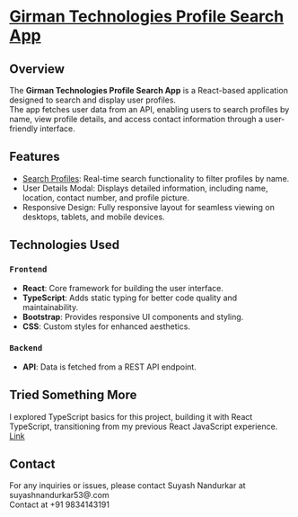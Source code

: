 # [Girman Technologies Profile Search App](https://girmantech-fe-tsx.vercel.app/)

## Overview

The **Girman Technologies Profile Search App** is a React-based application designed to search and display user profiles.\
The app fetches user data from an API, enabling users to search profiles by name, view profile details, and access contact information through a user-friendly interface.

## Features

- [Search Profiles](https://girmantech-fe-tsx.vercel.app/): Real-time search functionality to filter profiles by name.
- User Details Modal: Displays detailed information, including name, location, contact number, and profile picture.
- Responsive Design: Fully responsive layout for seamless viewing on desktops, tablets, and mobile devices.

## Technologies Used

### `Frontend`

- **React**: Core framework for building the user interface.
- **TypeScript**: Adds static typing for better code quality and maintainability.
- **Bootstrap**: Provides responsive UI components and styling.
- **CSS**: Custom styles for enhanced aesthetics.

### `Backend`

- **API**: Data is fetched from a REST API endpoint.

## Tried Something More

I explored TypeScript basics for this project, building it with React TypeScript, transitioning from my previous React JavaScript experience. [Link](https://github.com/nsuyash/girman-tech-fe)

## Contact

For any inquiries or issues, please contact Suyash Nandurkar at suyashnandurkar53@.com\
Contact at +91 9834143191

